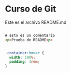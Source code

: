 # Curso de Git

Este es el archivo README.md

```html

# esto es un comentario
<p>Prueba de README<p>

```

```css

.container:hover {
  width: 100%;
  padding: 4rem;
}

```
